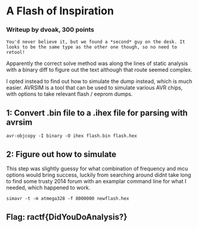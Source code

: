 # A Flash of Inspiration

### Writeup by dvoak, 300 points

`You'd never believe it, but we found a *second* guy on the desk. It looks to be the same type as the other one though, so no need to retool!`

Apparently the correct solve method was along the lines of static analysis with a binary diff to figure out the text although that route seemed complex.

I opted instead to find out how to simulate the dump instead, which is much easier. AVRSIM is a tool that can be used to simulate various AVR chips, with options to take relevant flash / eeprom dumps.

## 1: Convert .bin file to a .ihex file for parsing with avrsim

	avr-objcopy -I binary -O ihex flash.bin flash.hex

## 2: Figure out how to simulate

This step was slightly guessy for what combination of frequency and mcu options would bring success, luckily from searching around didnt take long to find some trusty 2014 forum with an examplar command line for what I needed, which happened to work.

	simavr -t -m atmega328 -f 8000000 newflash.hex 


## Flag: ractf{DidYouDoAnalysis?}
